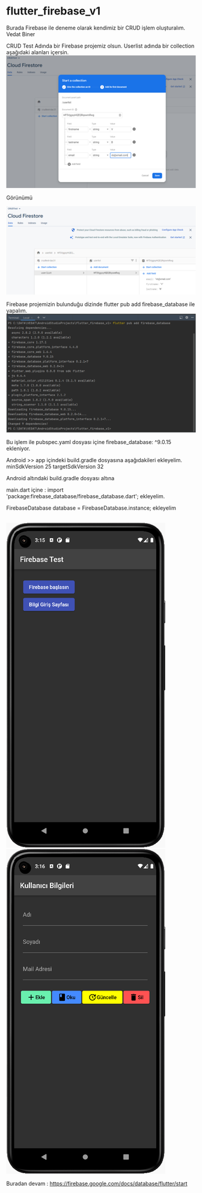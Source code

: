 # flutter_firebase_v1

Burada Firebase ile deneme olarak kendimiz bir CRUD işlem oluşturalım.
Vedat Biner

CRUD Test Adında bir Firebase projemiz olsun.
Userlist adında bir collection aşağıdaki alanları içersin.
![img.png](img.png)

Görünümü

![img_1.png](img_1.png)

Firebase projemizin bulunduğu dizinde 
flutter pub add firebase_database ile yapalım.
![img_2.png](img_2.png)

Bu işlem ile pubspec.yaml dosyası içine   firebase_database: ^9.0.15 ekleniyor.

Android >> app içindeki build.gradle dosyasına aşağıdakileri ekleyelim.
minSdkVersion 25
targetSdkVersion 32

Android altındaki build.gradle dosyası altına

main.dart içine :
import 'package:firebase_database/firebase_database.dart'; 
ekleyelim.

FirebaseDatabase database = FirebaseDatabase.instance; ekleyelim  
<BR>

![ScreenShot](/screen_shots/img-01.png)
![ScreenShot](/screen_shots/img-02.png)


Buradan devam : https://firebase.google.com/docs/database/flutter/start
